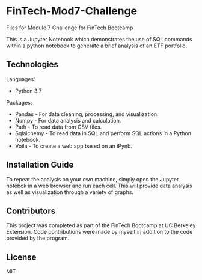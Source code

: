 # FinTech-Mod7-Challenge

Files for Module 7 Challenge for FinTech Bootcamp

This is a Jupyter Notebook which demonstrates the use of SQL commands within a python notebook to generate a brief analysis of an ETF portfolio.

## Technologies

Languages:
* Python 3.7

Packages:
* Pandas - For data cleaning, processing, and visualization.
* Numpy - For data analysis and calculation.
* Path - To read data from CSV files.
* Sqlalchemy - To read data in SQL and perform SQL actions in a Python notebook.
* Voila - To create a web app based on an iPynb.

## Installation Guide

To repeat the analysis on your own machine, simply open the Jupyter notebok in a web browser and run each cell. This will provide data analysis as well as visualization through a variety of graphs.

## Contributors

This project was completed as part of the FinTech Bootcamp at UC Berkeley Extension. Code contributions were made by myself in addition to the code provided by the program.

## License

MIT